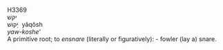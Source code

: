 <body>
  <p>H3369<br>  יקשׁ  <br> יָקוֹשׁ  ‎  yâqôsh  <br><i>yaw-koshe‘ </i><br>A primitive root; to <i>ensnare</i> (literally or figuratively): - fowler (lay a) snare.<br></p>
 </body>